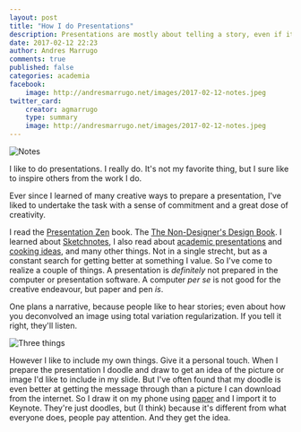 ```yaml
---
layout: post
title: "How I do Presentations"
description: Presentations are mostly about telling a story, even if it envolves a lot of math.
date: 2017-02-12 22:23
author: Andres Marrugo
comments: true
published: false
categories: academia
facebook:
    image: http://andresmarrugo.net/images/2017-02-12-notes.jpeg
twitter_card:
    creator: agmarrugo
    type: summary
    image: http://andresmarrugo.net/images/2017-02-12-notes.jpeg
---
```


<div class="aic" style="width:460px"><img src="http://andresmarrugo.net/images/2017-02-12-notes.jpeg" alt="Notes" width="" height="" border="0" /><br>
</div>

I like to do presentations. I really do. It's not my favorite thing, but I sure like to inspire others from the work I do. 

Ever since I learned of many creative ways to prepare a presentation, I've liked to undertake the task with a sense of commitment and a great dose of creativity. 

I read the [Presentation Zen][1] book. The [The Non-Designer's Design Book][2]. I learned about [Sketchnotes][3], I also read about [academic presentations][4] and [cooking ideas][5], and many other things. Not in a single strecht, but as a constant search for getting better at something I value. So I've come to realize a couple of things. A presentation is *definitely* not prepared in the computer or presentation software. A computer *per se* is not good for the creative endeavour, but paper and pen *is*. 

One plans a narrative, because people like to hear stories; even about how you deconvolved an image using total variation regularization. If you tell it right, they'll listen.


<div class="aic" style="width:460px"><img src="http://andresmarrugo.net/images/2017-02-12-three-things.jpeg" alt="Three things" width="" height="" border="0" /><br></div>

However I like to include my own things. Give it a personal touch. When I prepare the presentation I doodle and draw to get an idea of the picture or image I'd like to include in my slide. But I've often found that my doodle is even better at getting the message through than a picture I can download from the internet. So I draw it on my phone using [paper][6] and I import it to Keynote. They're just doodles, but (I think) because it's different from what everyone does, people pay attention. And they get the idea.

<div class="aic" style="width:460px"><img src="http://andresmarrugo.net/images/2017-02-12-different-people.jpeg" alt="" width="" height="" border="0" /><br>
</div>

<div class="aic" style="width:460px"><img src="http://andresmarrugo.net/images/2017-02-12-psfs.jpeg" alt="" width="" height="" border="0" /><br>
</div>

<div class="aic" style="width:460px"><img src="http://andresmarrugo.net/images/2017-02-12-thank_you.jpeg" alt="" width="" height="" border="0" /><br>
</div>

[1]: https://www.amazon.com/Presentation-Zen-Simple-Design-Delivery/dp/0321811984 "Presentation Zen: Simple Ideas on Presentation Design and Delivery (2nd Edition) (Voices That Matter): Garr Reynolds: 8601419413515: Amazon.com: Books"
[2]: https://www.amazon.com/Non-Designers-Design-Book-Non-Designers-ebook/dp/B00PWDFWEE/ref=sr_1_1?s=books&ie=UTF8&qid=1486955341&sr=1-1&keywords=design+book+robin "The Non-Designer's Design Book (Non Designer's Design Book) - Kindle edition by Robin Williams. Arts & Photography Kindle eBooks @ Amazon.com."
[3]: https://www.amazon.com/Sketchnote-Handbook-illustrated-visual-taking/dp/0321857895/ref=sr_1_sc_1?s=books&ie=UTF8&qid=1486955391&sr=1-1-spell&keywords=sketchnots "The Sketchnote Handbook: the illustrated guide to visual note taking: Mike Rohde: 8601300203768: Amazon.com: Books"
[4]:https://people.eecs.berkeley.edu/~jrs/speaking.html "Giving an Academic Talk"
[5]: http://5by5.tv/mpu/82 "5by5 | Mac Power Users #82: Cooking Ideas"
[6]: https://www.fiftythree.com/ "Paper & Pencil by FiftyThree"